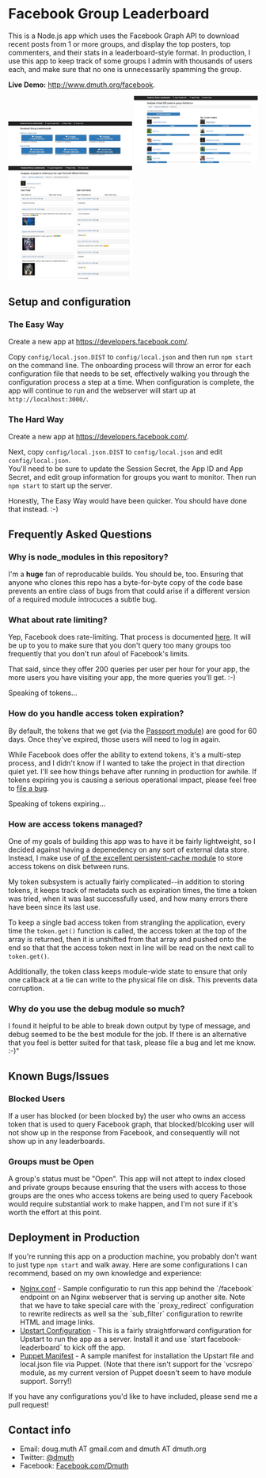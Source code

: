 
# Facebook Group Leaderboard

This is a Node.js app which uses the Facebook Graph API to download recent posts from 1 or more groups,
and display the top posters, top commenters, and their stats in a leaderboard-style format.  In production, I use this app
to keep track of some groups I admin with thousands of users each, and make sure that no one is
unnecessarily spamming the group.

**Live Demo:** <a href="http://www.dmuth.org/facebook">http://www.dmuth.org/facebook</a>.

<img src="/img/screenshot1.jpg" width="250" />
<img src="/img/screenshot2.jpg" width="250" />
<img src="/img/screenshot3.jpg" width="250" />



## Setup and configuration


### The Easy Way

Create a new app at <a href="https://developers.facebook.com/">https://developers.facebook.com/</a>.

Copy `config/local.json.DIST` to `config/local.json` and then run `npm start` on the command line.
The onboarding process will throw an error for each configuration file that needs to be set, effectively 
walking you through the configuration process a step at a time.  When configuration is complete,
the app will continue to run and the webserver will start up at `http://localhost:3000/`.


### The Hard Way

Create a new app at <a href="https://developers.facebook.com/">https://developers.facebook.com/</a>.

Next, copy `config/local.json.DIST` to `config/local.json` and edit `config/local.json`.  
You'll need to be sure to update the Session Secret, the App ID and App Secret, and edit group 
information for groups you want to monitor.  Then run `npm start` to start up the server.

Honestly, The Easy Way would have been quicker.  You should have done that instead. :-)


## Frequently Asked Questions


### Why is node_modules in this repository?

I'm a **huge** fan of reproducable builds. You should be, too. Ensuring that anyone who clones this 
repo has a byte-for-byte copy of the code base prevents an entire class of bugs from
that could arise if a different version of a required module introcuces a subtle bug.


### What about rate limiting?

Yep, Facebook does rate-limiting.  That process is documented <a 
	href="https://developers.facebook.com/docs/graph-api/advanced/rate-limiting">here</a>.
It will be up to you to make sure that you don't query too many groups too frequently 
that you don't run afoul of Facebook's limits.

That said, since they offer 200 queries per user per hour for your app, the more users you
have visiting your app, the more queries you'll get. :-)

Speaking of tokens...


### How do you handle access token expiration?

By default, the tokens that we get (via the <a href="http://passportjs.org/">Passport module</a>)
are good for 60 days.  Once they've expired, those users will need to log in again.

While Facebook does offer the ability to extend tokens, it's a multi-step process, and I 
didn't know if I wanted to take the project in that direction quiet yet.  I'll see how
things behave after running in production for awhile.  If tokens expiring you is causing
a serious operational impact, please feel free to 
<a href="https://github.com/dmuth/facebook-group-leaderboard/issues">file a bug</a>.

Speaking of tokens expiring...


### How are access tokens managed?

One of my goals of building this app was to have it be fairly lightweight, so I decided
against having a depenedency on any sort of external data store.  Instead, I make use of
<a href="https://github.com/lionc/persistent-cache">of the excellent persistent-cache module</a>
to store access tokens on disk between runs.

My token subsystem is actually fairly complicated--in addition to storing tokens, it keeps track
of metadata such as expiration times, the time a token was tried, when it was last successfully used,
and how many errors there have been since its last use.

To keep a single bad access token from strangling the application, every time the `token.get()` function
is called, the access token at the top of the array is returned, then it is unshifted from that array
and pushed onto the end so that that the access token next in line will be read on the next call
to `token.get()`.

Additionally, the token class keeps module-wide state to ensure that only one callback at a tie
can write to the physical file on disk.  This prevents data corruption.


### Why do you use the debug module so much?

I found it helpful to be able to break down output by type of message, and debug seemed to be 
the best module for the job.  If there is an alternative that you feel is better suited 
for that task, please file a bug and let me know. :-)"


## Known Bugs/Issues


### Blocked Users

If a user has blocked (or been blocked by) the user who owns an access token that is used to
query Facebook graph, that blocked/blcoking user will not show up in the response from Facebook,
and consequently will not show up in any leaderboards.


### Groups must be Open

A group's status must be "Open".  This app will not attept to index closed and private groups
because ensuring that the users with access to those groups are the ones who access tokens
are being used to query Facebook would require substantial work to make happen, and I'm
not sure if it's worth the effort at this point.


## Deployment in Production

If you're running this app on a production machine, you probably don't want to just type 
`npm start` and walk away.  Here are some configurations I can recommend, based on my own
knowledge and experience:

<ul>

<li>
<a href="deploy/nginx.conf">Nginx.conf</a> - Sample configuratio to run this app behind the
`/facebook` endpoint on an Nginx webserver that is serving up another site.  Note that we
have to take special care with the `proxy_redirect` configuration to rewrite redirects as
well sa the `sub_filter` configuration to rewrite HTML and image links.
</li>

<li>
<a href="deploy/facebook-leaderboard.conf">Upstart Configuration</a> - This is a fairly straightforward
configuration for Upstart to run the app as a server.  Install it and use `start facebook-leaderboard`
to kick off the app.
</li>

<li>
<a href="deploy/puppet-manifest.pp">Puppet Manifest</a> - A sample manifest for installation the 
Upstart file and local.json file via Puppet.  (Note that there isn't support for the `vcsrepo` module,
as my current version of Puppet doesn't seem to have module support.  Sorry!)
</li>

</ul>

If you have any configurations you'd like to have included, please send me a pull request!


## Contact info

- Email: doug.muth AT gmail.com and dmuth AT dmuth.org
- Twitter: <a href="http://twiter.com/dmuth">@dmuth</a>
- Facebook: <a href="http://www.facebook.com/dmuth">Facebook.com/Dmuth</a>







